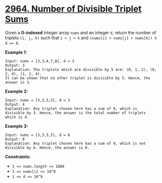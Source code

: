 # [2964. Number of Divisible Triplet Sums](https://leetcode.com/problems/number-of-divisible-triplet-sums/description/)

Given a **0-indexed**  integer array `nums` and an integer `d`, return the number of triplets `(i, j, k)` such that `i < j < k` and `(nums[i] + nums[j] + nums[k]) % d == 0`.

**Example 1:** 

```
Input: nums = [3,3,4,7,8], d = 5
Output: 3
Explanation: The triplets which are divisible by 5 are: (0, 1, 2), (0, 2, 4), (1, 2, 4).
It can be shown that no other triplet is divisible by 5. Hence, the answer is 3.
```

**Example 2:** 

```
Input: nums = [3,3,3,3], d = 3
Output: 4
Explanation: Any triplet chosen here has a sum of 9, which is divisible by 3. Hence, the answer is the total number of triplets which is 4.
```

**Example 3:** 

```
Input: nums = [3,3,3,3], d = 6
Output: 0
Explanation: Any triplet chosen here has a sum of 9, which is not divisible by 6. Hence, the answer is 0.
```

**Constraints:** 

- `1 <= nums.length <= 1000`
- `1 <= nums[i] <= 10^9`
- `1 <= d <= 10^9`
